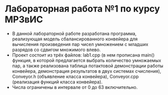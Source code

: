 # Лабораторная работа №1 по курсу МРЗвИС
* В данной лабораторной работе разработана программа, реализующая модель сбалансированного конвейера для вычисления произведения пар
чисел умножением с младших разрядов со сдвигом множимого влево.
* Проект состоит из трёх файлов: lab1.cpp (в нем прописана main() функция, в которой предлагается выбрать количество умножаемых пар, а также реализована таблица потактовой демонстрации работы конвейера, демонстрация результатов в двух системах счисления), Conveyor.h (объявление класса конвейера), Conveyor.cpp (реализация функций класса конвейера).
* Числа ограничены в интервале от 0 до 63 включительно.
